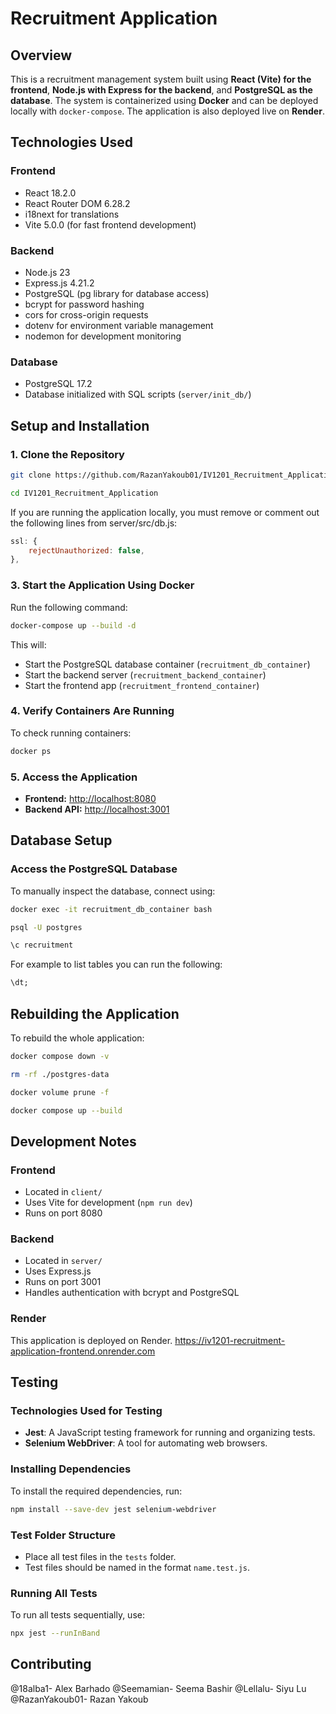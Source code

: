 # Recruitment Application

## Overview
This is a recruitment management system built using **React (Vite) for the frontend**, **Node.js with Express for the backend**, and **PostgreSQL as the database**. The system is containerized using **Docker** and can be deployed locally with `docker-compose`. The application is also deployed live on **Render**.

## **Technologies Used**
### **Frontend**
- React 18.2.0
- React Router DOM 6.28.2
- i18next for translations
- Vite 5.0.0 (for fast frontend development)

### **Backend**
- Node.js 23
- Express.js 4.21.2
- PostgreSQL (pg library for database access)
- bcrypt for password hashing
- cors for cross-origin requests
- dotenv for environment variable management
- nodemon for development monitoring

### **Database**
- PostgreSQL 17.2
- Database initialized with SQL scripts (`server/init_db/`)

## **Setup and Installation**
### **1. Clone the Repository**
```sh
git clone https://github.com/RazanYakoub01/IV1201_Recruitment_Application.git

cd IV1201_Recruitment_Application
```
If you are running the application locally, you must remove or comment out the following lines from server/src/db.js:

```js
ssl: {
    rejectUnauthorized: false,
},
```

### **3. Start the Application Using Docker**
Run the following command:
```sh
docker-compose up --build -d
```
This will:
- Start the PostgreSQL database container (`recruitment_db_container`)
- Start the backend server (`recruitment_backend_container`)
- Start the frontend app (`recruitment_frontend_container`)

### **4. Verify Containers Are Running**
To check running containers:
```sh
docker ps
```

### **5. Access the Application**
- **Frontend:** [http://localhost:8080](http://localhost:8080)
- **Backend API:** [http://localhost:3001](http://localhost:3001)

## **Database Setup**
### **Access the PostgreSQL Database**
To manually inspect the database, connect using:
```sh
docker exec -it recruitment_db_container bash

psql -U postgres

\c recruitment
```
For example to list tables you can run the following:
```sql
\dt;
```

## **Rebuilding the Application**
To rebuild the whole application:
```sh
docker compose down -v

rm -rf ./postgres-data

docker volume prune -f

docker compose up --build
```

## **Development Notes**
### **Frontend**
- Located in `client/`
- Uses Vite for development (`npm run dev`)
- Runs on port 8080

### **Backend**
- Located in `server/`
- Uses Express.js
- Runs on port 3001
- Handles authentication with bcrypt and PostgreSQL

### **Render**
This application is deployed on Render. https://iv1201-recruitment-application-frontend.onrender.com

## **Testing**

### **Technologies Used for Testing**
- **Jest**: A JavaScript testing framework for running and organizing tests.
- **Selenium WebDriver**: A tool for automating web browsers.

### **Installing Dependencies**
To install the required dependencies, run:

```sh
npm install --save-dev jest selenium-webdriver
```

### **Test Folder Structure**
- Place all test files in the `tests` folder.
- Test files should be named in the format `name.test.js`.

### **Running All Tests**
To run all tests sequentially, use:

```sh
npx jest --runInBand
```

## **Contributing**

@18alba1- Alex Barhado
@Seemamian- Seema Bashir
@Lellalu- Siyu Lu
@RazanYakoub01- Razan Yakoub
